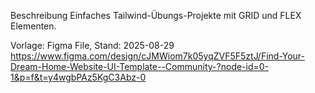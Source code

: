 Beschreibung
Einfaches Tailwind-Übungs-Projekte mit GRID und FLEX Elementen.

Vorlage:
Figma File, Stand: 2025-08-29
https://www.figma.com/design/cJMWiom7k05yqZVF5F5ztJ/Find-Your-Dream-Home-Website-UI-Template--Community-?node-id=0-1&p=f&t=y4wgbPAz5KgC3Abz-0
